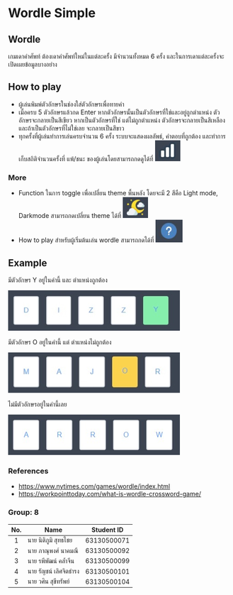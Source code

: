 

# Wordle Simple

## Wordle

เกมเดาคำศัพท์ ต้องเดาคำศัพท์ใหม่ในแต่ละครั้ง มีจำนวนทั้งหมด 6 ครั้ง และในการเดาแต่ละครั้งจะเปิดเผยข้อมูลบางอย่าง

## How to play
- ผู้เล่นพิมพ์ตัวอักษรในช่องใส่ตัวอักษรเพื่อทายคำ
- เมื่อครบ 5 ตัวอักษรแล้วกด Enter หากตัวอักษรนั้นเป็นตัวอักษรที่ใช่และอยู่ถูกตำแหน่ง ตัวอักษรจะกลายเป็นสีเขียว หากเป็นตัวอักษรที่ใช่ แต่ไม่ถูกตำแหน่ง ตัวอักษรจะกลายเป็นสีเหลือง และถ้าเป็นตัวอักษรที่ไม่ใช่เลย จะกลายเป็นสีขาว
- ทุกครั้งที่ผู้เล่นทำการเล่นครบจำนวน 6 ครั้ง ระบบจะแสดงผลลัพธ์, คำตอบที่ถูกต้อง และทำการเก็บสถิติจำนวนครั้งที่ แพ้/ชนะ ของผู้เล่นโดยสามารถกดดูได้ที่ ![toggle_theme](https://github.com/tuskingcup/wording/blob/main/src/assets/winlose.jpg)
### More
- Function ในการ toggle เพื่อเปลี่ยน theme พื้นหลัง โดยจะมี 2 สีคือ Light mode, Darkmode สามารถกดเปลี่ยน theme ได้ที่ ![toggle_theme](https://github.com/tuskingcup/wording/blob/main/src/assets/themes.jpg)
- How to play สำหรับผู้เริ่มต้นเล่น wordle สามารถกดได้ที่ ![howto](https://github.com/tuskingcup/wording/blob/main/src/assets/howto.jpg)

## Example
มีตัวอักษร Y อยู่ในคำนี้ และ ตำแหน่งถูกต้อง

![correct](https://github.com/tuskingcup/wording/blob/main/src/assets/correct.jpg)

มีตัวอักษร O อยู่ในคำนี้ แต่ ตำแหน่งไม่ถูกต้อง

![present](https://github.com/tuskingcup/wording/blob/main/src/assets/present.jpg)

ไม่มีตัวอักษรอยู่ในคำนี้เลย

![absent](https://github.com/tuskingcup/wording/blob/main/src/assets/absent.jpg)

### References
- https://www.nytimes.com/games/wordle/index.html
- https://workpointtoday.com/what-is-wordle-crossword-game/

### Group: 8 
| No. | Name              | Student ID   |
|:---:|-------------------|--------------|
|  1  | นาย นิติภูมิ สุทธไชย    | 63130500071  |
|  2  | นาย ภาณุพงศ์ นาคมณี    | 63130500092  |
|  3  | นาย รพีพัฒน์ คล้ำจีน     | 63130500099 |
|  4  | นาย รัญชน์ เลิศจิตธำรง    | 63130500101  |
|  5  | นาย วศิน สุขีทรัพย์   | 63130500104 |

